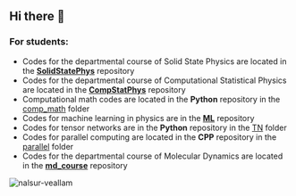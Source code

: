 ## Hi there 👋

### For students:

* Codes for the departmental course of Solid State Physics are located in the [**SolidStatePhys**](https://github.com/nalsur-veallam/SolidStatePhys) repository
* Codes for the departmental course of Computational Statistical Physics are located in the [**CompStatPhys**](https://github.com/nalsur-veallam/CompStatPhys) repository
* Computational math codes are located in the **Python** repository in the [comp_math](https://github.com/nalsur-veallam/Python/tree/main/comp_math) folder
* Codes for machine learning in physics are in the [**ML**](https://github.com/nalsur-veallam/ML) repository
* Codes for tensor networks are in the **Python** repository in the [TN](https://github.com/nalsur-veallam/Python/tree/main/TN) folder
* Codes for parallel computing are located in the **CPP** repository in the [parallel](https://github.com/nalsur-veallam/CPP/tree/main/parallel) folder
* Codes for the departmental course of Molecular Dynamics are located in the [**md_course**](https://github.com/nalsur-veallam/md_course) repository

<!---## :fire: My Stats :

<a href="https://github.com/nalsur-veallam/"><img width=420px align="center" src="http://github-readme-streak-stats.herokuapp.com?user=nalsur-veallam&theme=highcontrast&date_format=j%20M%5B%20Y%5D&background=000000" /></a> | 
<a href="https://github.com/nalsur-veallam/"><img align="center" src="https://github-readme-stats.vercel.app/api/top-langs/?username=nalsur-veallam&theme=highcontrast&layout=compact" /></a> |-->

<p> <img src="https://komarev.com/ghpvc/?username=nalsur-veallam&label=Profile%20views&color=ce9927&style=flat" alt="nalsur-veallam" /> </p>
<!-- http://github-readme-streak-stats.herokuapp.com?user=nalsur-veallam&theme=highcontrast&date_format=j%20M%5B%20Y%5D&background=000000 -->
<!-- https://github-readme-stats.vercel.app/api?username=kevinfengcs88&theme=github_dark&hide=contribs,issues&show_icons=true&hide_border=true -->
